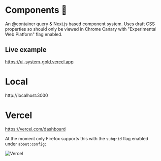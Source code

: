 # Components 📰

An @container query & Next.js based component system. Uses draft CSS properties so should only be viewed in Chrome Canary with "Experimental Web Platform" flag enabled.

## Live example

https://ui-system-gold.vercel.app

# Local

http://localhost:3000

# Vercel

https://vercel.com/dashboard

At the moment only Firefox supports this with the `subgrid` flag enabled under `about:config`;

![Vercel](https://therealsujitk-vercel-badge.vercel.app/?app=subgrid-teamgotpop)
